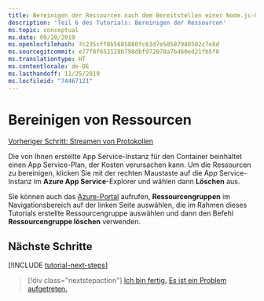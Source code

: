 ```yaml
---
title: Bereinigen der Ressourcen nach dem Bereitstellen einer Node.js-Container-App in Visual Studio Code
description: 'Teil 6 des Tutorials: Bereinigen der Ressourcen'
ms.topic: conceptual
ms.date: 09/20/2019
ms.openlocfilehash: 7c235cff8b5685880fc63d7e50587980502c7e8d
ms.sourcegitcommit: e77f8f652128b798dbf972078a7b460ed21fb5f8
ms.translationtype: HT
ms.contentlocale: de-DE
ms.lasthandoff: 11/25/2019
ms.locfileid: "74467121"
---
```

# <a name="clean-up-resources"></a>Bereinigen von Ressourcen

[Vorheriger Schritt: Streamen von Protokollen](tutorial-vscode-docker-node-05.md)

Die von Ihnen erstellte App Service-Instanz für den Container beinhaltet einen App Service-Plan, der Kosten verursachen kann. Um die Ressourcen zu bereinigen, klicken Sie mit der rechten Maustaste auf die App Service-Instanz im **Azure App Service**-Explorer und wählen dann **Löschen** aus.

Sie können auch das [Azure-Portal](https://portal.azure.com) aufrufen, **Ressourcengruppen** im Navigationsbereich auf der linken Seite auswählen, die im Rahmen dieses Tutorials erstellte Ressourcengruppe auswählen und dann den Befehl **Ressourcengruppe löschen** verwenden.

## <a name="next-steps"></a>Nächste Schritte

[!INCLUDE [tutorial-next-steps](includes/tutorial-next-steps.md)]

> [!div class="nextstepaction"]
> [Ich bin fertig.](node-howto-deploy-containers.md) [Es ist ein Problem aufgetreten.](https://www.research.net/r/PWZWZ52?tutorial=node-deployment-docker-extension&step=clean-up-resources)
